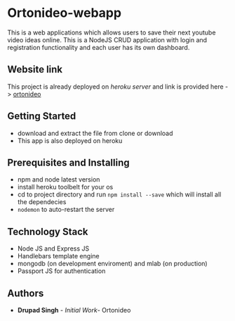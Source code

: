 # Ortonideo-webapp
This is a web applications which allows users to save their next youtube video ideas online. This is a NodeJS CRUD application with login and registration functionality and each user has its own dashboard. 

## Website link
This project is already deployed on *heroku server* and link is provided here -> [ortonideo](https://mighty-earth-48151.herokuapp.com/users/login)

## Getting Started
- download and extract the file from clone or download
- This app is also deployed on heroku

## Prerequisites and Installing
- npm and node latest version
- install heroku toolbelt  for your os
- cd to project directory and run `npm install --save` which will install all the dependecies
- `nodemon` to auto-restart the server 
## Technology Stack
- Node JS and Express JS
- Handlebars template engine
- mongodb (on development enviroment) and mlab (on production)
- Passport JS for authentication

## Authors
- **Drupad Singh** - *Initial Work*- Ortonideo  
